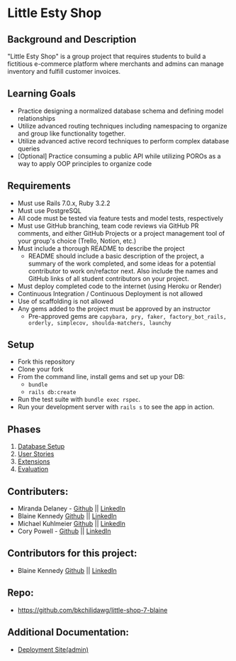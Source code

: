 # Little Esty Shop

## Background and Description

"Little Esty Shop" is a group project that requires students to build a fictitious e-commerce platform where merchants and admins can manage inventory and fulfill customer invoices.

## Learning Goals
- Practice designing a normalized database schema and defining model relationships
- Utilize advanced routing techniques including namespacing to organize and group like functionality together.
- Utilize advanced active record techniques to perform complex database queries
- [Optional] Practice consuming a public API while utilizing POROs as a way to apply OOP principles to organize code

## Requirements
- Must use Rails 7.0.x, Ruby 3.2.2
- Must use PostgreSQL
- All code must be tested via feature tests and model tests, respectively
- Must use GitHub branching, team code reviews via GitHub PR comments, and either GitHub Projects or a project management tool of your group's choice (Trello, Notion, etc.)
- Must include a thorough README to describe the project
   - README should include a basic description of the project, a summary of the work completed, and some ideas for a potential contributor to work on/refactor next. Also include the names and GitHub links of all student contributors on your project. 
- Must deploy completed code to the internet (using Heroku or Render)
- Continuous Integration / Continuous Deployment is not allowed
- Use of scaffolding is not allowed
- Any gems added to the project must be approved by an instructor
  - Pre-approved gems are `capybara, pry, faker, factory_bot_rails, orderly, simplecov, shoulda-matchers, launchy`

## Setup

* Fork this repository
* Clone your fork
* From the command line, install gems and set up your DB:
    * `bundle`
    * `rails db:create`
* Run the test suite with `bundle exec rspec`.
* Run your development server with `rails s` to see the app in action.

## Phases

1. [Database Setup](./doc/db_setup.md)
1. [User Stories](./doc/user_stories.md)
1. [Extensions](./doc/extensions.md)
1. [Evaluation](./doc/evaluation.md)


## Contributers:

- Miranda Delaney - [Github](https://github.com/delaneymiranda1) || [LinkedIn](https://www.linkedin.com/in/mld52/)
- Blaine Kennedy [Github](https://github.com/bkchilidawg) || [LinkedIn](https://www.linkedin.com/in/blaine-kennedy/)
- Michael Kuhlmeier [Github](https://github.com/mbkuhl) || [LinkedIn](https://www.linkedin.com/in/michaelkuhlmeier/)
- Cory Powell - [Github](https://github.com/coryrpow) || [LinkedIn](https://www.linkedin.com/in/coryrpow/)
## Contributors for this project:
- Blaine Kennedy [Github](https://github.com/bkchilidawg) || [LinkedIn](https://www.linkedin.com/in/blaine-kennedy/)

## Repo:
- https://github.com/bkchilidawg/little-shop-7-blaine

## Additional Documentation:

- [Deployment Site(admin)](https://little-shop-7-44j1.onrender.com/merchants/1/dashboard)
